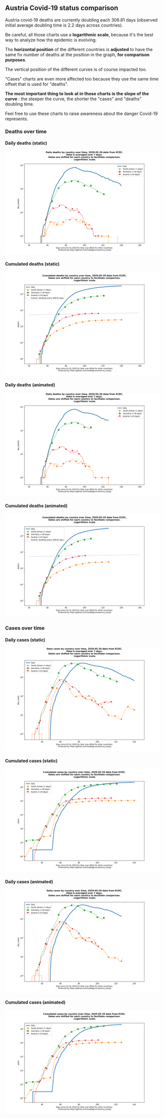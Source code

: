 ## Austria Covid-19 status comparison 

Austria covid-19 deaths are currently doubling each 306.81 days (observed initial average doubling time is 2.2 days across countries).



Be careful, all those charts use a **logarithmic scale**, because it's the best way to analyze how the epidemic is evolving.
 
The **horizontal position** of the different countries is **adjusted** to have the same fix number of deaths at the position in the graph, **for comparison purposes**.

The vertical position of the different curves is of course impacted too.

"Cases" charts are even more affected too because they use the same time offset that is used for "deaths".

**The most important thing to look at in those charts is the slope of the curve** : the steeper the curve, the shorter the "cases" and "deaths" doubling time.

Feel free to use these charts to raise awareness about the danger Covid-19 represents. 


 
### Deaths over time
 
#### Daily deaths (static)
![Austria covid-19 daily deaths static chart](https://raw.githubusercontent.com/madlag/coronavirus_study/master/notebooks/graphs/2020-05-20/countries/Austria/2020-05-20_Austria_day_deaths.png "Austria covid-19 day_deaths static chart")   
 
#### Cumulated deaths (static)
![Austria covid-19 cumulated deaths static chart](https://raw.githubusercontent.com/madlag/coronavirus_study/master/notebooks/graphs/2020-05-20/countries/Austria/2020-05-20_Austria_deaths.png "Austria covid-19 deaths static chart")   
 
#### Daily deaths (animated)
![Austria covid-19 daily deaths animated chart](https://raw.githubusercontent.com/madlag/coronavirus_study/master/notebooks/graphs/2020-05-20/countries/Austria/2020-05-20_Austria_day_deaths.gif "Austria covid-19 day_deaths animated chart")   
 
#### Cumulated deaths (animated)
![Austria covid-19 cumulated deaths animated chart](https://raw.githubusercontent.com/madlag/coronavirus_study/master/notebooks/graphs/2020-05-20/countries/Austria/2020-05-20_Austria_deaths.gif "Austria covid-19 deaths animated chart")   

 
### Cases over time
 
#### Daily cases (static)
![Austria covid-19 daily cases static chart](https://raw.githubusercontent.com/madlag/coronavirus_study/master/notebooks/graphs/2020-05-20/countries/Austria/2020-05-20_Austria_day_cases.png "Austria covid-19 day_cases static chart")   
 
#### Cumulated cases (static)
![Austria covid-19 cumulated cases static chart](https://raw.githubusercontent.com/madlag/coronavirus_study/master/notebooks/graphs/2020-05-20/countries/Austria/2020-05-20_Austria_cases.png "Austria covid-19 cases static chart")   
 
#### Daily cases (animated)
![Austria covid-19 daily cases animated chart](https://raw.githubusercontent.com/madlag/coronavirus_study/master/notebooks/graphs/2020-05-20/countries/Austria/2020-05-20_Austria_day_cases.gif "Austria covid-19 day_cases animated chart")   
 
#### Cumulated cases (animated)
![Austria covid-19 cumulated cases animated chart](https://raw.githubusercontent.com/madlag/coronavirus_study/master/notebooks/graphs/2020-05-20/countries/Austria/2020-05-20_Austria_cases.gif "Austria covid-19 cases animated chart")   

